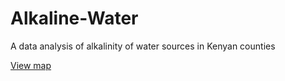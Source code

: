 # Alkaline-Water
A data analysis of alkalinity of water sources in Kenyan counties

[View map](https://nbviewer.jupyter.org/github/MarvinKweyu/Alkaline-Water/blob/master/MyGeoScripts/kenyan_alkaline_water.ipynb)
